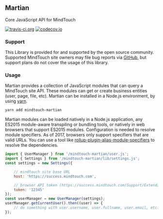 ## Martian
Core JavaScript API for MindTouch

[![travis-ci.org](https://travis-ci.org/MindTouch/martian.svg?branch=master)](https://travis-ci.org/MindTouch/martian)
[![codecov.io](https://codecov.io/github/MindTouch/martian/coverage.svg?branch=master)](https://codecov.io/github/MindTouch/martian?branch=master)

### Support
This Library is provided for and supported by the open source community. Supported MindTouch site owners may file bug reports via [GitHub](https://github.com/MindTouch/martian/issues), but support plans do not cover the usage of this library.

### Usage
Martian provides a collection of JavaScript modules that can query a MindTouch site API. These modules can get or create business entities (user, page, file, etc). Martian can be installed in a Node.js environment, by using [yarn](https://yarnpkg.com).

```bash
yarn add mindtouch-martian
```

Martian modules can be loaded natively in a Node.js application, any ES2015 module-aware transpiling or bundling tools, or natively in web browsers that support ES2015 modules.
Configuration is needed to resolve module specifiers. As of 2017, browsers only support specifiers that are valid URLs. You can use a tool like [rollup-plugin-alias-module-specifiers](https://www.npmjs.com/package/rollup-plugin-alias-module-specifiers) to resolve the dependencies.

```javascript
import { UserManager } from '/mindtouch-martian/user.js';
import { Settings } from '/mindtouch-martian/lib/settings.js';
const settings = new Settings({

    // mindtouch site base URL
    host: 'https://success.mindtouch.com',

    // browser API token (https://success.mindtouch.com/Support/Extend/API_Documentation/About_the_MindTouch_API/Generate_a_browser_API_token)
    token: '12345'
});
const userManager = new UserManager(settings);
userManager.getCurrentUser().then((user) => {
    // do something with user.username, user.fullname, user.email, etc..
});
```
